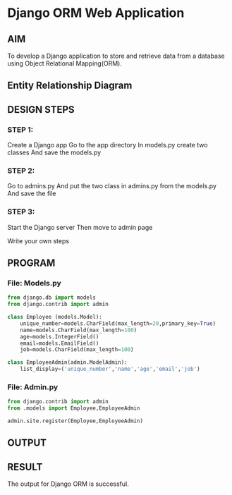 # Django ORM Web Application

## AIM
To develop a Django application to store and retrieve data from a database using Object Relational Mapping(ORM).

## Entity Relationship Diagram


## DESIGN STEPS

### STEP 1:
Create a Django app
Go to the app directory
In models.py create two classes 
And save the models.py

### STEP 2:
Go to admins.py
And put the two class in admins.py from the models.py
And save the file


### STEP 3:
Start the Django server
Then move to admin page

Write your own steps

## PROGRAM

### File: Models.py
```python
from django.db import models
from django.contrib import admin

class Employee (models.Model):
    unique_number=models.CharField(max_length=20,primary_key=True)
    name=models.CharField(max_length=100)
    age=models.IntegerField()
    email=models.EmailField()
    job=models.CharField(max_length=100)

class EmployeeAdmin(admin.ModelAdmin):
    list_display=('unique_number','name','age','email','job')
```


### File: Admin.py
```python
from django.contrib import admin
from .models import Employee,EmployeeAdmin

admin.site.register(Employee,EmployeeAdmin)
```
## OUTPUT



## RESULT
The output for Django ORM is successful.